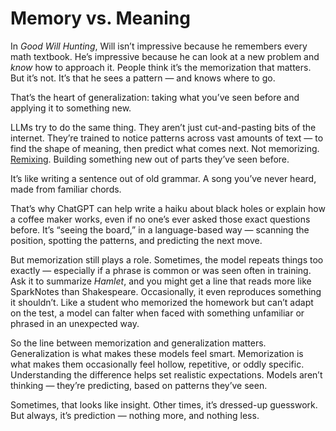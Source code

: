 # Memory vs. Meaning

In *Good Will Hunting*, Will isn’t impressive because he remembers every math textbook. He’s impressive because he can look at a new problem and *know* how to approach it. People think it’s the memorization that matters. But it’s not. It’s that he sees a pattern — and knows where to go.

That’s the heart of generalization: taking what you’ve seen before and applying it to something new.

LLMs try to do the same thing. They aren’t just cut-and-pasting bits of the internet. They’re trained to notice patterns across vast amounts of text — to find the shape of meaning, then predict what comes next. Not memorizing. [Remixing](https://www.youtube.com/watch?v=nJPERZDfyWc). Building something new out of parts they’ve seen before.

It’s like writing a sentence out of old grammar. A song you’ve never heard, made from familiar chords.

That’s why ChatGPT can help write a haiku about black holes or explain how a coffee maker works, even if no one’s ever asked those exact questions before. It’s “seeing the board,” in a language-based way — scanning the position, spotting the patterns, and predicting the next move.

But memorization still plays a role. Sometimes, the model repeats things too exactly — especially if a phrase is common or was seen often in training. Ask it to summarize *Hamlet*, and you might get a line that reads more like SparkNotes than Shakespeare. Occasionally, it even reproduces something it shouldn’t. Like a student who memorized the homework but can’t adapt on the test, a model can falter when faced with something unfamiliar or phrased in an unexpected way.

So the line between memorization and generalization matters. Generalization is what makes these models feel smart. Memorization is what makes them occasionally feel hollow, repetitive, or oddly specific. Understanding the difference helps set realistic expectations. Models aren’t thinking — they’re predicting, based on patterns they’ve seen.

Sometimes, that looks like insight. Other times, it’s dressed-up guesswork. But always, it’s prediction — nothing more, and nothing less.
